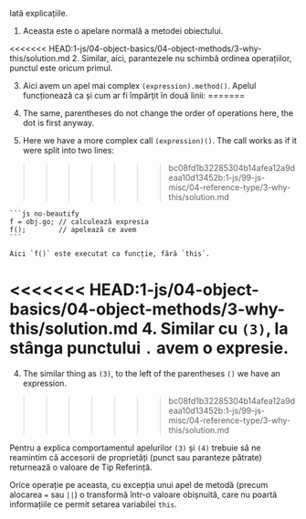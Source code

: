 
Iată explicațiile.

1. Aceasta este o apelare normală a metodei obiectului.

<<<<<<< HEAD:1-js/04-object-basics/04-object-methods/3-why-this/solution.md
2. Similar, aici, parantezele nu schimbă ordinea operațiilor, punctul este oricum primul.

3. Aici avem un apel mai complex `(expression).method()`. Apelul funcționează ca și cum ar fi împărțit în două linii:
=======
2. The same, parentheses do not change the order of operations here, the dot is first anyway.

3. Here we have a more complex call `(expression)()`. The call works as if it were split into two lines:
>>>>>>> bc08fd1b32285304b14afea12a9deaa10d13452b:1-js/99-js-misc/04-reference-type/3-why-this/solution.md

    ```js no-beautify
    f = obj.go; // calculează expresia
    f();        // apelează ce avem
    ```

    Aici `f()` este executat ca funcție, fără `this`.

<<<<<<< HEAD:1-js/04-object-basics/04-object-methods/3-why-this/solution.md
4. Similar cu `(3)`, la stânga punctului `.` avem o expresie.
=======
4. The similar thing as `(3)`, to the left of the parentheses `()` we have an expression.
>>>>>>> bc08fd1b32285304b14afea12a9deaa10d13452b:1-js/99-js-misc/04-reference-type/3-why-this/solution.md

Pentru a explica comportamentul apelurilor `(3)` și `(4)` trebuie să ne reamintim că accesorii de proprietăți (punct sau paranteze pătrate) returnează o valoare de Tip Referință.  

Orice operație pe aceasta, cu excepția unui apel de metodă (precum alocarea `=` sau `||`) o transformă într-o valoare obișnuită, care nu poartă informațiile ce permit setarea variabilei `this`.

